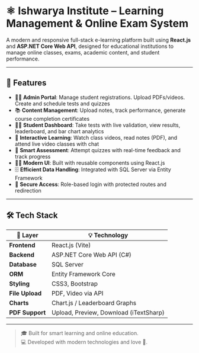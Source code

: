 # ⚛️ Ishwarya Institute – Learning Management & Online Exam System

A modern and responsive full-stack e-learning platform built using **React.js** and **ASP.NET Core Web API**, designed for educational institutions to manage online classes, exams, academic content, and student performance.

---

## 🚀 Features

- 👨‍💼 **Admin Portal**: Manage student registrations. Upload PDFs/videos. Create and schedule tests and quizzes  
- 📚 **Content Management**: Upload notes, track performance, generate course completion certificates  
- 👨‍🎓 **Student Dashboard**: Take tests with live validation, view results, leaderboard, and bar chart analytics  
- 🎥 **Interactive Learning**: Watch class videos, read notes (PDF), and attend live video classes with chat  
- 🧠 **Smart Assessment**: Attempt quizzes with real-time feedback and track progress  
- 🧑‍🏫 **Modern UI**: Built with reusable components using React.js  
- 🗄️ **Efficient Data Handling**: Integrated with SQL Server via Entity Framework  
- 🔐 **Secure Access**: Role-based login with protected routes and redirection  

---

## 🛠 Tech Stack

| 🔹 Layer        | 💡 Technology                     |
|----------------|-----------------------------------|
| **Frontend**   | React.js (Vite)                   |
| **Backend**    | ASP.NET Core Web API (C#)         |
| **Database**   | SQL Server                        |
| **ORM**        | Entity Framework Core             |
| **Styling**    | CSS3, Bootstrap                   |
| **File Upload**| PDF, Video via API                |
| **Charts**     | Chart.js / Leaderboard Graphs     |
| **PDF Support**| Upload, Preview, Download (iTextSharp) |

---

> 🎓 Built for smart learning and online education.  
> 💻 Developed with modern technologies and love 💙.
